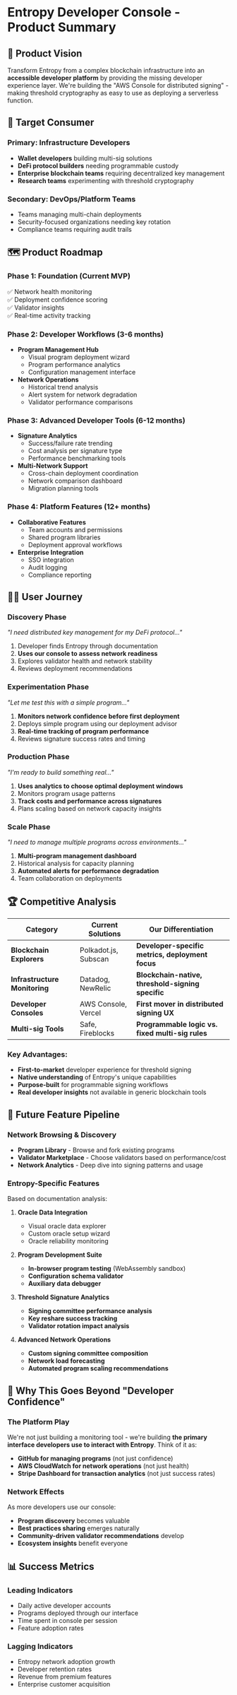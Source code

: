 # Entropy Developer Console - Product Summary

## 🎯 **Product Vision**
Transform Entropy from a complex blockchain infrastructure into an **accessible developer platform** by providing the missing developer experience layer. We're building the "AWS Console for distributed signing" - making threshold cryptography as easy to use as deploying a serverless function.

## 👥 **Target Consumer**
### Primary: **Infrastructure Developers**
- **Wallet developers** building multi-sig solutions
- **DeFi protocol builders** needing programmable custody
- **Enterprise blockchain teams** requiring decentralized key management
- **Research teams** experimenting with threshold cryptography

### Secondary: **DevOps/Platform Teams**
- Teams managing multi-chain deployments
- Security-focused organizations needing key rotation
- Compliance teams requiring audit trails

## 🗺️ **Product Roadmap**

### **Phase 1: Foundation (Current MVP)**
✅ Network health monitoring  
✅ Deployment confidence scoring  
✅ Validator insights  
✅ Real-time activity tracking  

### **Phase 2: Developer Workflows (3-6 months)**
- **Program Management Hub**
  - Visual program deployment wizard
  - Program performance analytics
  - Configuration management interface
- **Network Operations**
  - Historical trend analysis
  - Alert system for network degradation
  - Validator performance comparisons

### **Phase 3: Advanced Developer Tools (6-12 months)**
- **Signature Analytics**
  - Success/failure rate trending
  - Cost analysis per signature type
  - Performance benchmarking tools
- **Multi-Network Support**
  - Cross-chain deployment coordination
  - Network comparison dashboard
  - Migration planning tools

### **Phase 4: Platform Features (12+ months)**
- **Collaborative Features**
  - Team accounts and permissions
  - Shared program libraries
  - Deployment approval workflows
- **Enterprise Integration**
  - SSO integration
  - Audit logging
  - Compliance reporting

## 🚶‍♂️ **User Journey**

### **Discovery Phase**
*"I need distributed key management for my DeFi protocol..."*
1. Developer finds Entropy through documentation
2. **Uses our console to assess network readiness**
3. Explores validator health and network stability
4. Reviews deployment recommendations

### **Experimentation Phase**
*"Let me test this with a simple program..."*
1. **Monitors network confidence before first deployment**  
2. Deploys simple program using our deployment advisor
3. **Real-time tracking of program performance**
4. Reviews signature success rates and timing

### **Production Phase**
*"I'm ready to build something real..."*
1. **Uses analytics to choose optimal deployment windows**
2. Monitors program usage patterns
3. **Track costs and performance across signatures**
4. Plans scaling based on network capacity insights

### **Scale Phase**
*"I need to manage multiple programs across environments..."*
1. **Multi-program management dashboard**
2. Historical analysis for capacity planning
3. **Automated alerts for performance degradation**
4. Team collaboration on deployments

## 🏆 **Competitive Analysis**

| **Category** | **Current Solutions** | **Our Differentiation** |
|--------------|----------------------|-------------------------|
| **Blockchain Explorers** | Polkadot.js, Subscan | **Developer-specific metrics, deployment focus** |
| **Infrastructure Monitoring** | Datadog, NewRelic | **Blockchain-native, threshold-signing specific** |
| **Developer Consoles** | AWS Console, Vercel | **First mover in distributed signing UX** |
| **Multi-sig Tools** | Safe, Fireblocks | **Programmable logic vs. fixed multi-sig rules** |

### **Key Advantages:**
- **First-to-market** developer experience for threshold signing
- **Native understanding** of Entropy's unique capabilities
- **Purpose-built** for programmable signing workflows
- **Real developer insights** not available in generic blockchain tools

## 🔮 **Future Feature Pipeline**

### **Network Browsing & Discovery**
- **Program Library** - Browse and fork existing programs
- **Validator Marketplace** - Choose validators based on performance/cost
- **Network Analytics** - Deep dive into signing patterns and usage

### **Entropy-Specific Features**
Based on documentation analysis:

1. **Oracle Data Integration**
   - Visual oracle data explorer
   - Custom oracle setup wizard
   - Oracle reliability monitoring

2. **Program Development Suite**
   - **In-browser program testing** (WebAssembly sandbox)
   - **Configuration schema validator**
   - **Auxiliary data debugger**

3. **Threshold Signature Analytics**
   - **Signing committee performance analysis**
   - **Key reshare success tracking** 
   - **Validator rotation impact analysis**

4. **Advanced Network Operations**
   - **Custom signing committee composition**
   - **Network load forecasting**
   - **Automated program scaling recommendations**

## 🎪 **Why This Goes Beyond "Developer Confidence"**

### **The Platform Play**
We're not just building a monitoring tool - we're building **the primary interface developers use to interact with Entropy**. Think of it as:

- **GitHub for managing programs** (not just confidence)
- **AWS CloudWatch for network operations** (not just health)
- **Stripe Dashboard for transaction analytics** (not just success rates)

### **Network Effects**
As more developers use our console:
- **Program discovery** becomes valuable
- **Best practices sharing** emerges naturally  
- **Community-driven validator recommendations** develop
- **Ecosystem insights** benefit everyone

## 📊 **Success Metrics**

### **Leading Indicators**
- Daily active developer accounts
- Programs deployed through our interface
- Time spent in console per session
- Feature adoption rates

### **Lagging Indicators**  
- Entropy network adoption growth
- Developer retention rates
- Revenue from premium features
- Enterprise customer acquisition